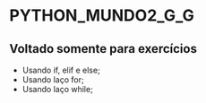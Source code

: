 # PYTHON_MUNDO2_G_G
## Voltado somente para exercícios
- Usando if, elif e else;
- Usando laço for;
- Usando laço while;

